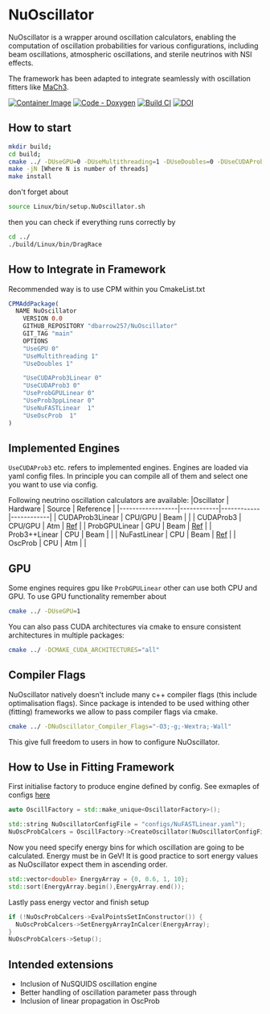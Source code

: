 # NuOscillator
NuOscillator is a wrapper around oscillation calculators,
enabling the computation of oscillation probabilities for various configurations,
including beam oscillations, atmospheric oscillations, and sterile neutrinos with NSI effects.

The framework has been adapted to integrate seamlessly with oscillation fitters like
[MaCh3](https://github.com/mach3-software/MaCh3/tree/develop).

[![Container Image](https://img.shields.io/badge/Container-Image-brightgreen)](https://github.com/dbarrow257/NuOscillator/pkgs/container/nuoscillator)
[![Code - Doxygen](https://img.shields.io/badge/Code-Doxygen-2ea44f)](https://dbarrow257.github.io/NuOscillator/)
[![Build CI](https://github.com/dbarrow257/NuOscillator/actions/workflows/CIBuild.yml/badge.svg)](https://github.com/dbarrow257/NuOscillator/actions/workflows/CIBuild.yml)
[![DOI](https://zenodo.org/badge/642420445.svg)](https://doi.org/10.5281/zenodo.14771935)

## How to start
```bash
mkdir build;
cd build;
cmake ../ -DUseGPU=0 -DUseMultithreading=1 -DUseDoubles=0 -DUseCUDAProb3=0 -DUseCUDAProb3Linear=1 -DUseProb3ppLinear=1 -DUseNuFASTLinear=1 -DUseProbGPULinear=0
make -jN [Where N is number of threads]
make install
```

don't forget about
```bash
source Linux/bin/setup.NuOscillator.sh
```

then you can check if everything runs correctly by
```bash
cd ../
./build/Linux/bin/DragRace
```

## How to Integrate in Framework
Recommended way is to use CPM within you CmakeList.txt
```Cmake
CPMAddPackage(
  NAME NuOscillator
    VERSION 0.0
    GITHUB_REPOSITORY "dbarrow257/NuOscillator"
    GIT_TAG "main"
    OPTIONS
    "UseGPU 0"
    "UseMultithreading 1"
    "UseDoubles 1"

    "UseCUDAProb3Linear 0"
    "UseCUDAProb3 0"
    "UseProbGPULinear 0"
    "UseProb3ppLinear 0"
    "UseNuFASTLinear  1"
    "UseOscProb  1"
)
```

## Implemented Engines
`UseCUDAProb3` etc. refers to implemented engines. Engines are loaded via yaml config files. In principle you can compile all of them and select one you want to use via config.

Following neutrino oscillation calculators are available:
|Oscillator        | Hardware   | Source     | Reference  |
|------------------|------------|------------|------------|
| CUDAProb3Linear  | CPU/GPU    | Beam       |            |
| CUDAProb3        | CPU/GPU    | Atm        | [Ref](https://doi.org/10.1016/j.cpc.2018.07.022)        |
| ProbGPULinear    | GPU        | Beam       | [Ref](http://dx.doi.org/10.3204/DESY-PROC-2014-05/23)   |
| Prob3++Linear    | CPU        | Beam       |            |
| NuFastLinear     | CPU        | Beam       | [Ref](https://doi.org/10.48550/arXiv.2405.02400)        |
| OscProb          | CPU        | Atm        |            |

## GPU
Some engines requires gpu like `ProbGPULinear` other can use both CPU and GPU. To use GPU functionality remember about
```bash
cmake ../ -DUseGPU=1
```
You can also pass CUDA architectures via cmake to ensure consistent architectures in multiple packages:
```bash
cmake ../ -DCMAKE_CUDA_ARCHITECTURES="all"
```

## Compiler Flags
NuOscillator natively doesn't include many c++ compiler flags (this include optimalisation flags). Since package is intended to be used withing other (fitting) frameworks we allow to pass compiler flags via cmake.
```bash
cmake ../ -DNuOscillator_Compiler_Flags="-O3;-g;-Wextra;-Wall"
```
This give full freedom to users in how to configure NuOscillator.


## How to Use in Fitting Framework
First initialise factory to produce engine defined by config. See exmaples of configs [here](https://github.com/dbarrow257/NuOscillator/tree/main/NuOscillatorConfigs)
```cpp
auto OscillFactory = std::make_unique<OscillatorFactory>();

std::string NuOscillatorConfigFile = "configs/NuFASTLinear.yaml");
NuOscProbCalcers = OscillFactory->CreateOscillator(NuOscillatorConfigFile);
```

Now you need specify energy bins for which oscillation are going to be calculated.
Energy must be in GeV!
It is good practice to sort energy values as NuOscillator expect them in ascending order.
```cpp
std::vector<double> EnergyArray = {0, 0.6, 1, 10};
std::sort(EnergyArray.begin(),EnergyArray.end());
```

Lastly pass energy vector and finish setup
```cpp
if (!NuOscProbCalcers->EvalPointsSetInConstructor()) {
  NuOscProbCalcers->SetEnergyArrayInCalcer(EnergyArray);
}
NuOscProbCalcers->Setup();
```

## Intended extensions

- Inclusion of NuSQUIDS oscillation engine
- Better handling of oscillation parameter pass through
- Inclusion of linear propagation in OscProb